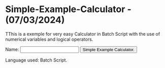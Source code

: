 <!DOCTYPE html>
<html lang="en">
<head>
  <meta charset="UTF-8">
  <meta name="viewport" content="width=device-width, initial-scale=1.0">
  <link rel="stylesheet" href="style.css"> </head>
<body>
  <h1> Simple-Example-Calculator - (07/03/2024) </h1>

  <p class="explanation">TThis is a exemple for very easy Calculator in Batch Script with the use of numerical variables and logical operators.</p>

  <form action="process.php" method="post"> <label for="name">Name:</label>
    <input type="text" id="name" name="name" required>
    <button type="submit">Simple Example Calculator.</button>
  </form>

  <p class="language">Language used: Batch Script.</p>
</body>
</html>

